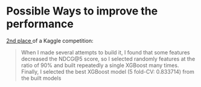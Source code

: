 # Possible Ways to improve the performance

[2nd place ](http://blog.kaggle.com/2016/03/17/airbnb-new-user-bookings-winners-interview-2nd-place-keiichi-kuroyanagi-keiku/)of a Kaggle competition:

> When I made several attempts to build it, I found that some features decreased the NDCG@5 score, so I selected randomly features at the ratio of 90% and built repeatedly a single XGBoost many times. Finally, I selected the best XGBoost model \(5 fold-CV: 0.833714\) from the built models

